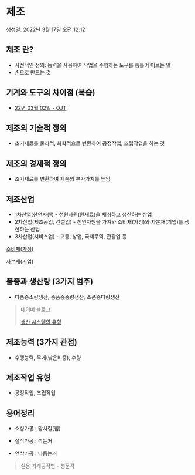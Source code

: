# 제조

생성일: 2022년 3월 17일 오전 12:12

## 제조 란?

- 사전적인 정의: 동력을 사용하여 작업을 수행하는 도구를 통틀어 이르는 말
- 손으로 만드는 것

## 기계와 도구의 차이점 (복습)

- [22년 03월 02일 - OJT](22%E1%84%82%E1%85%A7%E1%86%AB%2003%E1%84%8B%E1%85%AF%E1%86%AF%2002%E1%84%8B%E1%85%B5%E1%86%AF%20-%20OJT%20f7c4bbfa2bc44fccb87290b0c405fc00.md)

## 제조의 기술적 정의

- 초기재료를 물리적, 화학적으로 변환하여 공정작업, 조립작업을 하는 것

## 제조의 경제적 정의

- 초기재료를 변환하여 제품의 부가가치를 높임

## 제조산업

- 1차산업(천연자원) - 천원자원(원재료)을 채취하고 생산하는 산업
- 2차산업(제조공업, 건설업) - 천연자원을 가져와 소비재(가정)와 자본재(기업)를 생산하는 산업
- 3차산업(서비스업) - 교통, 상업, 국제무역, 관광업 등

[소비재(가정)](%E1%84%89%E1%85%A9%E1%84%87%E1%85%B5%E1%84%8C%E1%85%A2(%E1%84%80%E1%85%A1%E1%84%8C%E1%85%A5%E1%86%BC)%20b87e52be63e04569b493af339c3231e7.md)

[자본재(기업)](%E1%84%8C%E1%85%A1%E1%84%87%E1%85%A9%E1%86%AB%E1%84%8C%E1%85%A2(%E1%84%80%E1%85%B5%E1%84%8B%E1%85%A5%E1%86%B8)%206463542a099b4d438254af8502d6c8dd.md)

## 품종과 생산량 (3가지 범주)

- 다품종소량생산, 중품종중량생산, 소품종다량생산

> 네이버 블로그
> 
> 
> [생산 시스템의 유형](https://blog.daum.net/amor4050/4621595)
> 

## 제조능력 (3가지 관점)

- 수행능력, 무게(낮은비중), 수량

## 제조작업 유형

- 공정작업, 조립작업

## 용어정리

- 소성가공 : 망치질(힘)

- 절삭가공 : 깍는거

- 연삭가공 : 다듬는거

> 실용 기계공작법 - 청문각
>